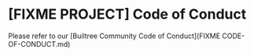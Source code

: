 # [FIXME PROJECT] Code of Conduct

Please refer to our [Builtree Community Code of Conduct](FIXME CODE-OF-CONDUCT.md)